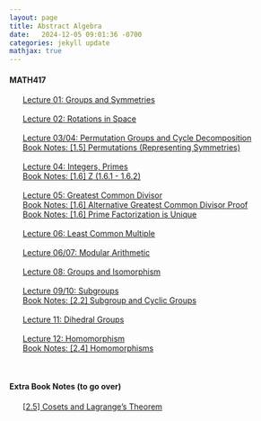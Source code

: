 ```yaml
---
layout: page
title: Abstract Algebra
date:   2024-12-05 09:01:36 -0700
categories: jekyll update
mathjax: true
---
```

<h4> MATH417 </h4>
<ol style="list-style-type:none;">
       <li><a href="/jekyll/update/2025/01/24/math417-01-groups-and-symmetries.html">
       Lecture 01: Groups and Symmetries
       </a></li>
	   <!------2------->
	   <br>
       <li><a href="/jekyll/update/2025/01/25/math417-02-rotations-in-space.html">
       Lecture 02: Rotations in Space
       </a></li>
	   <!-------------->
	   <!------3------->
	   <!-------------->
	   <br>
       <li><a href="/jekyll/update/2025/01/26/math417-03-permutation-groups-cycle-decomposition.html">
       Lecture 03/04: Permutation Groups and Cycle Decomposition
       </a></li>
       <li><a href="/jekyll/update/2024/11/13/1.5-permutations.html">
       Book Notes: [1.5] Permutations (Representing Symmetries)
       </a></li>
	   <!-------------->
	   <!------4------->
	   <!-------------->
	   <br>
       <li><a href="/jekyll/update/2025/01/27/math417-04-integers.html">
       Lecture 04: Integers, Primes
       </a></li>
	   <li><a href="/jekyll/update/2024/11/01/1.6-z.html">
       Book Notes: [1.6] Z (1.6.1 - 1.6.2)
       </a></li>
	   <!-------------->
	   <!------5------->
	   <!-------------->
	   <br>
       <li><a href="/jekyll/update/2025/01/28/math417-05-gcd.html">
       Lecture 05: Greatest Common Divisor
       </a></li>
	   <li><a href="/jekyll/update/2024/11/04/1.6-gcd.html">
       Book Notes: [1.6] Alternative Greatest Common Divisor Proof
       </a></li>
	   <li><a href="/jekyll/update/2024/11/05/1.6-prime-factorization-unique.html">
       Book Notes: [1.6] Prime Factorization is Unique
       </a></li>
	   <!-------------->
	   <!------6------->
	   <!-------------->
	   <br>
       <li><a href="/jekyll/update/2025/01/29/math417-06-lcm.html">
       Lecture 06: Least Common Multiple
       </a></li>
	   <!-------------->
	   <!------7------->
	   <!-------------->
	   <br>
       <li><a href="/jekyll/update/2025/01/30/math417-07-modular-arithmetic.html">
       Lecture 06/07: Modular Arithmetic
       </a></li>
	   <!-------------->
	   <!------8------->
	   <!-------------->
	   <br>
       <li><a href="/jekyll/update/2025/02/01/math417-08-groups-and-isomorphism.html">
       Lecture 08: Groups and Isomorphism
       </a></li>
	   <!-------------->
	   <!------9------->
	   <!-------------->
	   <br>
       <li><a href="/jekyll/update/2025/02/02/math417-09-subgroups.html">
       Lecture 09/10: Subgroups
       </a></li>
	   <li><a href="/jekyll/update/2024/11/10/2.2-subgroups.html">
       Book Notes: [2.2] Subgroup and Cyclic Groups
       </a></li>
	   <!-------------->
	   <!------11------->
	   <!-------------->
	   <br>
       <li><a href="/jekyll/update/2025/02/03/math417-11-dihedral-groups.html">
       Lecture 11: Dihedral Groups 
       </a></li>
	   <!-------------->
	   <!------12------->
	   <!-------------->
	   <br>
       <li><a href="/jekyll/update/2025/02/04/math417-12-homomorphism.html">
       Lecture 12: Homomorphism
       </a></li>
	   <li><a href="/jekyll/update/2024/11/11/2.4-homomorphisms-isomorphisms.html">
       Book Notes: [2.4] Homomorphisms
       </a></li>
   </ol>
<br>
<!------------------------ BOOK NOTES --------------------------->
<h4> Extra Book Notes (to go over) </h4>
<ol style="list-style-type:none;">
	   <li><a href="/jekyll/update/2025/01/01/2.5-cosets-lagrange.html">
        [2.5] Cosets and Lagrange’s Theorem
       </a></li>
   </ol>
<br>
